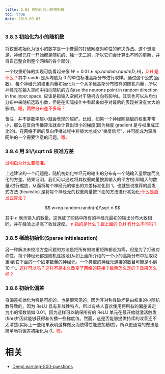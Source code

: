 ```yaml
---
title: 2.03 初始化为小的随机数
toc: true
date: 2019-09-03
---
```


### 3.8.3 初始化为小的随机数

将权重初始化为很小的数字是一个普遍的打破网络对称性的解决办法。这个想法是，神经元在一开始都是随机的、独一无二的，所以它们会计算出不同的更新，并将自己整合到整个网络的各个部分。

一个权重矩阵的实现可能看起来像 $W=0.01∗np.random.randn(D,H)$，<span style="color:red;">D,H 是什么？</span>其中 randn 是从均值为 $0$ 的单位标准高斯分布进行取样。通过这个公式(函数)，每个神经元的权重向量初始化为一个从多维高斯分布取样的随机向量，所以神经元在输入空间中指向随机的方向(so the neurons point in random direction in the input space. 应该是指输入空间对于随机方向有影响)。其实也可以从均匀分布中来随机选取小数，但是在实际操作中看起来似乎对最后的表现并没有太大的影响。<span style="color:red;">嗯，两种分布差不多吗？</span>

备注：并不是数字越小就会表现的越好。比如，如果一个神经网络层的权重非常小，那么在反向传播算法就会计算出很小的梯度(因为梯度 gradient 是与权重成正比的)。在网络不断的反向传播过程中将极大地减少“梯度信号”，并可能成为深层网络的一个需要注意的问题。<span style="color:red;">嗯。</span>





### 3.8.4 用 $1/\sqrt n$ 校准方差

<span style="color:red;">没明白为什么要校准。</span>

上述建议的一个问题是，随机初始化神经元的输出的分布有一个随输入量增加而变化的方差。结果证明，我们可以通过将其权重向量按其输入的平方根(即输入的数量)进行缩放，从而将每个神经元的输出的方差标准化到 $1$。也就是说推荐的启发式方法 (heuristic) 是将每个神经元的权重向量按下面的方法进行初始化:<span style="color:red;">什么是启发式算法？</span>

$$
w=np.random.randn(n)/\sqrt n
$$

其中 $n$ 表示输入的数量。这保证了网络中所有的神经元最初的输出分布大致相同，并在经验上提高了收敛速度。<span style="color:red;"> n 指的是什么？跟上面的 D,H 有什么不同吗？</span>

### 3.8.5 稀疏初始化(Sparse Initialazation)

另一种解决未校准方差问题的方法是把所有的权重矩阵都设为零，但是为了打破对称性，每个神经元都是随机连接地(从如上面所介绍的一个小的高斯分布中抽取权重)到它下面的一个固定数量的神经元。一个典型的神经元连接的数目可能是小到 10 个。<span style="color:red;">这样可以吗？这样不是永久改变了网络的链接？数目怎么定的？效果怎么样？</span>

### 3.8.6 初始化偏差

将偏差初始化为零是可能的，也是很常见的，因为非对称性破坏是由权重的小随机数导致的。因为 ReLU 具有非线性特点，所以有些人喜欢使用将所有的偏差设定为小的常数值如 0.01，因为这样可以确保所有的 ReLU 单元在最开始就激活触发(fire)并因此能够获得和传播一些梯度值。然而，这是否能够提供持续的改善还不太清楚(实际上一些结果表明这样做反而使得性能更加糟糕)，所以更通常的做法是简单地将偏差初始化为 $0$。<span style="color:red;">嗯。</span>



# 相关

- [DeepLearning-500-questions](https://github.com/scutan90/DeepLearning-500-questions)
